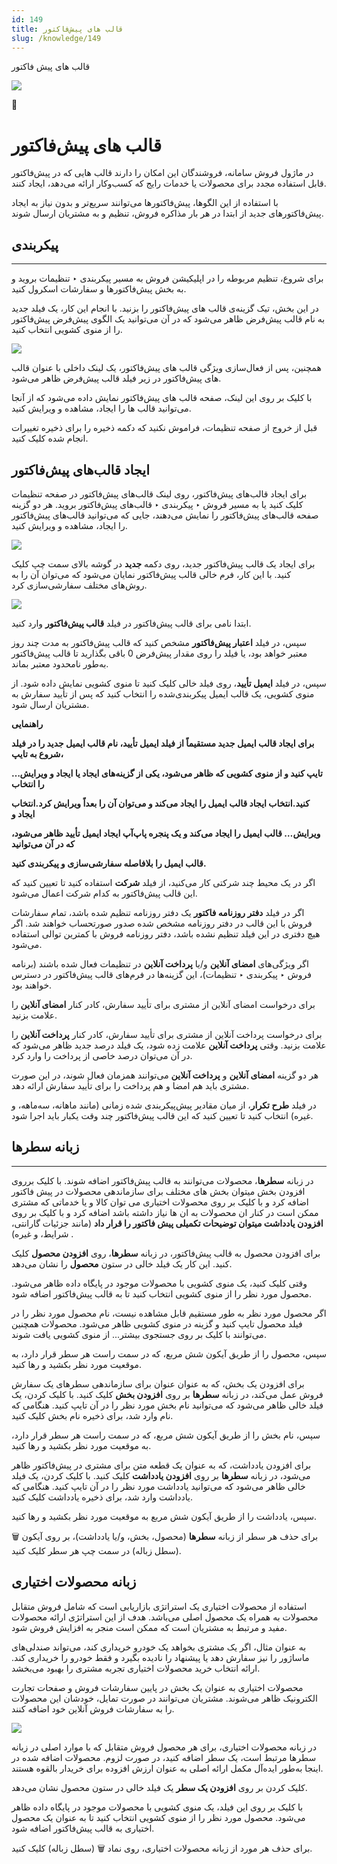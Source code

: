 ```yaml
---
id: 149
title: قالب های پیش‌فاکتور
slug: /knowledge/149
---
```



 

قالب های پیش فاکتور

 

![](https://odoofarsi.com/web/image/2652?access_token=bbc196cc-736e-45a4-8480-577bc971e496)

📖

# قالب های پیش‌فاکتور

در ماژول فروش سامانه، فروشندگان این امکان را دارند قالب هایی که در پیش‌فاکتور قابل استفاده مجدد برای محصولات یا خدمات رایج که کسب‌وکار ارائه می‌دهد، ایجاد کنند.

با استفاده از این الگوها، پیش‌فاکتورها می‌توانند سریع‌تر و بدون نیاز به ایجاد پیش‌فاکتورهای جدید از ابتدا در هر بار مذاکره فروش، تنظیم و به مشتریان ارسال شوند.

## **پیکربندی**

---

برای شروع، تنظیم مربوطه را در اپلیکیشن فروش به مسیر پیکربندی ‣ تنظیمات بروید و به بخش پیش‌فاکتورها و سفارشات اسکرول کنید.

در این بخش، تیک گزینه‌ی قالب های پیش‌فاکتور را بزنید. با انجام این کار، یک فیلد جدید به نام قالب پیش‌فرض ظاهر می‌شود که در آن می‌توانید یک الگوی پیش‌فرض پیش‌فاکتور را از منوی کشویی انتخاب کنید.

![](https://odoofarsi.com/web/image/1368-c0b1b074/Screen%20Shot%202024-07-21%20at%2012.16.46%20PM.png?access_token=efaa7b2b-59f5-49bd-8e6f-c1abf7544384)

همچنین، پس از فعال‌سازی ویژگی قالب های پیش‌فاکتور، یک لینک داخلی با عنوان قالب های پیش‌فاکتور در زیر فیلد قالب پیش‌فرض ظاهر می‌شود.

با کلیک بر روی این لینک، صفحه قالب های پیش‌فاکتور نمایش داده می‌شود که از آنجا می‌توانید قالب ها را ایجاد، مشاهده و ویرایش کنید.

قبل از خروج از صفحه تنظیمات، فراموش نکنید که دکمه ذخیره را برای ذخیره تغییرات انجام شده کلیک کنید.

## **ایجاد قالب‌های پیش‌فاکتور**

برای ایجاد قالب‌های پیش‌فاکتور، روی لینک قالب‌های پیش‌فاکتور در صفحه تنظیمات کلیک کنید یا به مسیر فروش ‣ پیکربندی ‣ قالب‌های پیش‌فاکتور بروید. هر دو گزینه صفحه قالب‌های پیش‌فاکتور را نمایش می‌دهند، جایی که می‌توانید قالب‌های پیش‌فاکتور را ایجاد، مشاهده و ویرایش کنید.

![](https://odoofarsi.com/web/image/1369-5b9b81c2/image.png?access_token=252a4da6-693a-4d9c-9390-b6312876dce5)

برای ایجاد یک قالب پیش‌فاکتور جدید، روی دکمه **جدید** در گوشه بالای سمت چپ کلیک کنید. با این کار، فرم خالی قالب پیش‌فاکتور نمایان می‌شود که می‌توان آن را به روش‌های مختلف سفارشی‌سازی کرد.

![](https://odoofarsi.com/web/image/1371-0aeeee4e/image.png?access_token=e78d0511-516c-4d29-8f9b-546fb28e25d4)

ابتدا نامی برای قالب پیش‌فاکتور در فیلد **قالب پیش‌فاکتور** وارد کنید.

سپس، در فیلد **اعتبار پیش‌فاکتور** مشخص کنید که قالب پیش‌فاکتور به مدت چند روز معتبر خواهد بود، یا فیلد را روی مقدار پیش‌فرض 0 باقی بگذارید تا قالب پیش‌فاکتور به‌طور نامحدود معتبر بماند.

سپس، در فیلد **ایمیل تأیید**، روی فیلد خالی کلیک کنید تا منوی کشویی نمایش داده شود. از منوی کشویی، یک قالب ایمیل پیکربندی‌شده را انتخاب کنید که پس از تأیید سفارش به مشتریان ارسال شود.

**راهنمایی**

**برای ایجاد قالب ایمیل جدید مستقیماً از فیلد ایمیل تأیید، نام قالب ایمیل جدید را در فیلد شروع به تایپ،**

**تایپ کنید و از منوی کشویی که ظاهر می‌شود، یکی از گزینه‌های ایجاد یا ایجاد و ویرایش… را انتخاب**

**کنید.انتخاب ایجاد قالب ایمیل را ایجاد می‌کند و می‌توان آن را بعداً ویرایش کرد.انتخاب ایجاد و**

**ویرایش… قالب ایمیل را ایجاد می‌کند و یک پنجره پاپ‌آپ ایجاد ایمیل تأیید ظاهر می‌شود، که در آن می‌توانید**

**قالب ایمیل را بلافاصله سفارشی‌سازی و پیکربندی کنید.**

اگر در یک محیط چند شرکتی کار می‌کنید، از فیلد **شرکت** استفاده کنید تا تعیین کنید که این قالب پیش‌فاکتور به کدام شرکت اعمال می‌شود.

اگر در فیلد **دفتر روزنامه فاکتور** یک دفتر روزنامه تنظیم شده باشد، تمام سفارشات فروش با این قالب در دفتر روزنامه مشخص شده صدور صورتحساب خواهند شد. اگر هیچ دفتری در این فیلد تنظیم نشده باشد، دفتر روزنامه فروش با کمترین توالی استفاده می‌شود.

اگر ویژگی‌های **امضای آنلاین** و/یا **پرداخت آنلاین** در تنظیمات فعال شده باشند (برنامه فروش ‣ پیکربندی ‣ تنظیمات)، این گزینه‌ها در فرم‌های قالب پیش‌فاکتور در دسترس خواهند بود.

برای درخواست امضای آنلاین از مشتری برای تأیید سفارش، کادر کنار **امضای آنلاین** را علامت بزنید.

برای درخواست پرداخت آنلاین از مشتری برای تأیید سفارش، کادر کنار **پرداخت آنلاین** را علامت بزنید. وقتی **پرداخت آنلاین** علامت زده شود، یک فیلد درصد جدید ظاهر می‌شود که در آن می‌توان درصد خاصی از پرداخت را وارد کرد.

هر دو گزینه **امضای آنلاین** و **پرداخت آنلاین** می‌توانند همزمان فعال شوند، در این صورت مشتری باید هم امضا و هم پرداخت را برای تأیید سفارش ارائه دهد.

در فیلد **طرح تکرار**، از میان مقادیر پیش‌پیکربندی شده زمانی (مانند ماهانه، سه‌ماهه، و غیره) انتخاب کنید تا تعیین کنید که این قالب پیش‌فاکتور چند وقت یکبار باید اجرا شود.

## **زبانه سطرها**

---

در زبانه **سطرها**، محصولات می‌توانند به قالب پیش‌فاکتور اضافه شوند. با کلیک برروی افزودن بخش میتوان بخش های مختلف برای سازماندهی محصولات در پیش فاکتور اضافه کرد و با کلیک بر روی محصولات اختیاری می توان کالا و یا خدماتی که مشتری ممکن است در کنار ان محصولات به ان ها نیاز داشته باشد اضافه کرد و با کلیک بر روی **افزودن یادداشت میتوان توضیحات تکمیلی پیش فاکتور را قرار داد** (مانند جزئیات گارانتی، شرایط، و غیره) .

برای افزودن محصول به قالب پیش‌فاکتور، در زبانه **سطرها**، روی **افزودن محصول** کلیک کنید. این کار یک فیلد خالی در ستون **محصول** را نشان می‌دهد.

وقتی کلیک کنید، یک منوی کشویی با محصولات موجود در پایگاه داده ظاهر می‌شود. محصول مورد نظر را از منوی کشویی انتخاب کنید تا به قالب پیش‌فاکتور اضافه شود.

اگر محصول مورد نظر به طور مستقیم قابل مشاهده نیست، نام محصول مورد نظر را در فیلد محصول تایپ کنید و گزینه در منوی کشویی ظاهر می‌شود. محصولات همچنین می‌توانند با کلیک بر روی جستجوی بیشتر... از منوی کشویی یافت شوند.​

سپس، محصول را از طریق آیکون شش مربع، که در سمت راست هر سطر قرار دارد، به موقعیت مورد نظر بکشید و رها کنید.

برای افزودن یک بخش، که به عنوان عنوان برای سازماندهی سطرهای یک سفارش فروش عمل می‌کند، در زبانه **سطرها** بر روی **افزودن بخش** کلیک کنید. با کلیک کردن، یک فیلد خالی ظاهر می‌شود که می‌توانید نام بخش مورد نظر را در آن تایپ کنید. هنگامی که نام وارد شد، برای ذخیره نام بخش کلیک کنید.

سپس، نام بخش را از طریق آیکون شش مربع، که در سمت راست هر سطر قرار دارد، به موقعیت مورد نظر بکشید و رها کنید.

برای افزودن یادداشت، که به عنوان یک قطعه متن برای مشتری در پیش‌فاکتور ظاهر می‌شود، در زبانه **سطرها** بر روی **افزودن یادداشت** کلیک کنید. با کلیک کردن، یک فیلد خالی ظاهر می‌شود که می‌توانید یادداشت مورد نظر را در آن تایپ کنید. هنگامی که یادداشت وارد شد، برای ذخیره یادداشت کلیک کنید.

سپس، یادداشت را از طریق آیکون شش مربع به موقعیت مورد نظر بکشید و رها کنید.

برای حذف هر سطر از زبانه **سطرها** (محصول، بخش، و/یا یادداشت)، بر روی آیکون 🗑️ (سطل زباله) در سمت چپ هر سطر کلیک کنید.

## **زبانه محصولات اختیاری**

استفاده از محصولات اختیاری یک استراتژی بازاریابی است که شامل فروش متقابل محصولات به همراه یک محصول اصلی می‌باشد. هدف از این استراتژی ارائه محصولات مفید و مرتبط به مشتریان است که ممکن است منجر به افزایش فروش شود.

به عنوان مثال، اگر یک مشتری بخواهد یک خودرو خریداری کند، می‌تواند صندلی‌های ماساژور را نیز سفارش دهد یا پیشنهاد را نادیده بگیرد و فقط خودرو را خریداری کند. ارائه انتخاب خرید محصولات اختیاری تجربه مشتری را بهبود می‌بخشد.

محصولات اختیاری به عنوان یک بخش در پایین سفارشات فروش و صفحات تجارت الکترونیک ظاهر می‌شوند. مشتریان می‌توانند در صورت تمایل، خودشان این محصولات را به سفارشات فروش آنلاین خود اضافه کنند.

![](https://odoofarsi.com/web/image/1372-ea3ab0d3/image.png?access_token=56052dd6-b5f1-42cf-a251-b6456af29848)

در زبانه محصولات اختیاری، برای هر محصول فروش متقابل که با موارد اصلی در زبانه سطرها مرتبط است، یک سطر اضافه کنید، در صورت لزوم. محصولات اضافه شده در اینجا به‌طور ایده‌آل مکمل ارائه اصلی به عنوان ارزش افزوده برای خریدار بالقوه هستند.

کلیک کردن بر روی **افزودن یک سطر** یک فیلد خالی در ستون محصول نشان می‌دهد.

با کلیک بر روی این فیلد، یک منوی کشویی با محصولات موجود در پایگاه داده ظاهر می‌شود. محصول مورد نظر را از منوی کشویی انتخاب کنید تا به عنوان یک محصول اختیاری به قالب پیش‌فاکتور اضافه شود.

برای حذف هر مورد از زبانه محصولات اختیاری، روی نماد 🗑️ (سطل زباله) کلیک کنید.